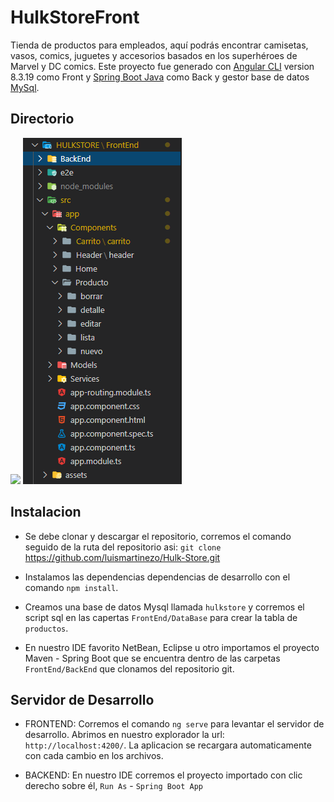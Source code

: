 # HulkStoreFront

Tienda de productos para empleados, aquí podrás encontrar camisetas, vasos, comics, juguetes y accesorios basados en los superhéroes de Marvel y DC comics. Este proyecto fue generado con [Angular CLI](https://github.com/angular/angular-cli) version 8.3.19 como Front y [Spring Boot Java](https://spring.io/projects/spring-boot) como Back  y gestor base de datos [MySql](https://www.mysql.com/).

## Directorio

![](../../../../assets/img/scaffolding.png?raw=true)
![scaffolding](https://github.com/luismartinezo/Hulk-Store/blob/master/src/assets/img/scaffolding.png?raw=true)

## Instalacion

- Se debe clonar y descargar el repositorio, corremos el comando seguido de la ruta del repositorio asi: `git clone` https://github.com/luismartinezo/Hulk-Store.git 

- Instalamos las dependencias dependencias de desarrollo con el comando `npm install`.

- Creamos una base de datos Mysql llamada `hulkstore` y corremos el script sql en las capertas `FrontEnd/DataBase` para crear la tabla de `productos`.

- En nuestro IDE favorito NetBean, Eclipse u otro importamos el proyecto Maven - Spring Boot que se encuentra dentro de las carpetas `FrontEnd/BackEnd` que clonamos del repositorio git.


## Servidor de Desarrollo

- FRONTEND: Corremos el comando `ng serve` para levantar el servidor de desarrollo. Abrimos en nuestro explorador la url: `http://localhost:4200/`. La aplicacion se recargara automaticamente con cada cambio en los archivos.

- BACKEND: En nuestro IDE corremos el proyecto importado con clic derecho sobre él, `Run As` - `Spring Boot App`



